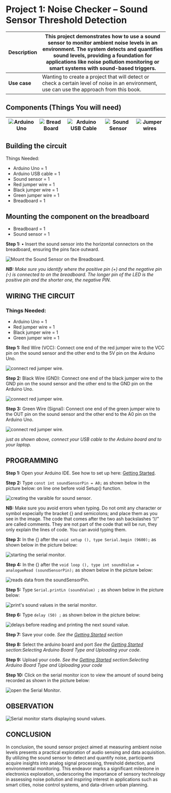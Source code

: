# Project 1: Noise Checker – Sound Sensor Threshold Detection

| **Description** | This project demonstrates how to use a sound sensor to monitor ambient noise levels in an environment. The system detects and quantifies sound levels, providing a foundation for applications like noise pollution monitoring or smart systems with sound-based triggers. |
| --------------- | -------------------------------------------------------------------------------------------------------------------------------------------------------------------------------------------------------------------------------------------------------------------------- |
| **Use case**    | Wanting to create a project that will detect or check a certain level of noise in an environment, use can use the approach from this book.                                                                                                                                 |

## Components (Things You will need)

| ![Arduino Uno](../../assets/components/arduino.png) | ![Bread Board](../../assets/components/breadboard.png) | ![Arduino USB Cable](../../assets/components/USB_Cable.png) | ![Sound Sensor](../../assets/components/sound-sensor.png) | ![Jumper wires](../../assets/components/jump_wire.png) |
| --------------------------------------------------- | ------------------------------------------------------ | ----------------------------------------------------------- | --------------------------------------------------------- | ------------------------------------------------------ |

## Building the circuit

Things Needed:

- Arduino Uno = 1
- Arduino USB cable = 1
- Sound sensor = 1
- Red jumper wire = 1
- Black jumper wire = 1
- Green jumper wire = 1
- Breadboard = 1

## Mounting the component on the breadboard

- Breadboard = 1
- Sound sensor = 1

**Step 1:** • Insert the sound sensor into the horizontal connectors on the breadboard, ensuring the pins face outward.

![Mount the Sound Sensor on the Breadboard](../../assets/1.0/Sound_Sensor/mount.jpg).

_**NB:** Make sure you identify where the positive pin (+) and the negative pin (-) is connected to on the breadboard. The longer pin of the LED is the positive pin and the shorter one, the negative PIN_.

## WIRING THE CIRCUIT

### Things Needed:

- Arduino Uno = 1
- Red jumper wire = 1
- Black jumper wire = 1
- Green jumper wire = 1

**Step 1:** Red Wire (VCC): Connect one end of the red jumper wire to the VCC pin on the sound sensor and the other end to the 5V pin on the Arduino Uno.

![connect red jumper wire](../../assets/1.0/Sound_Sensor/red.jpg).

**Step 2:** Black Wire (GND): Connect one end of the black jumper wire to the GND pin on the sound sensor and the other end to the GND pin on the Arduino Uno.

![connect red jumper wire](../../assets/1.0/Sound_Sensor/black.jpg).

**Step 3:** Green Wire (Signal): Connect one end of the green jumper wire to the OUT pin on the sound sensor and the other end to the A0 pin on the Arduino Uno.

![connect red jumper wire](../../assets/1.0/Sound_Sensor/green.jpg).

_just as shown above, connect your USB cable to the Arduino board and to your laptop._

## PROGRAMMING

**Step 1:** Open your Arduino IDE. See how to set up here: [Getting Started](../../../../README.md#getting-started).

**Step 2:** Type `const int soundSensorPin = A0;`
as shown below in the picture below: on line one before void Setup() function.

![creating the varaible for sound sensor](../../assets/1.0/Sound_Sensor/sound.jpg).

**NB:** Make sure you avoid errors when typing. Do not omit any character or symbol especially the bracket {} and semicolons; and place them as you see in the image. The code that comes after the two ash backslashes “//” are called comments. They are not part of the code that will be run, they only explain the lines of code. You can avoid typing them.

**Step 3:** In the {} after the `void setup (), type Serial.begin (9600);` as shown below in the picture below:

![starting the serial monitor](../../assets/1.0/Sound_Sensor/serial.png).

**Step 4:** In the {} after the `void loop (), type int soundValue = analogueRead (soundSensorPin);` as shown below in the picture below:

![reads data from the soundSensorPin](../../assets/1.0/Sound_Sensor/analogread.png).

**Step 5:** Type `Serial.printLn (soundValue) ;` as shown below in the picture below:

![print's sound values in the serial monitor](../../assets/1.0/Sound_Sensor/soundvalue.png).

**Step 6:** Type `delay (50) ;` as shown below in the picture below:

![delays before reading and printing the next sound value](../../assets/1.0/Sound_Sensor/delay.png).

**Step 7:** Save your code. _See the [Getting Started](../../../../README.md#getting-started) section_

**Step 8:** Select the arduino board and port _See the [Getting Started](../../../../README.md#getting-started) section:Selecting Arduino Board Type and Uploading your code_.

**Step 9:** Upload your code. _See the [Getting Started](../../../../README.md#getting-started) section:Selecting Arduino Board Type and Uploading your code_

**Step 10:** Click on the serial monitor icon to view the amount of sound being recorded as shown in the picture below:

![open the Serial Monitor](../../assets/1.0/Sound_Sensor/serial_monitor.png).

## OBSERVATION

![Serial monitor starts displaying sound values](../../assets/1.0/Sound_Sensor/observation.png).

## CONCLUSION

In conclusion, the sound sensor project aimed at measuring ambient noise levels presents a practical exploration of audio sensing and data acquisition. By utilizing the sound sensor to detect and quantify noise, participants acquire insights into analog signal processing, threshold detection, and environmental monitoring. This endeavor marks a significant milestone in electronics exploration, underscoring the importance of sensory technology in assessing noise pollution and inspiring interest in applications such as smart cities, noise control systems, and data-driven urban planning.
